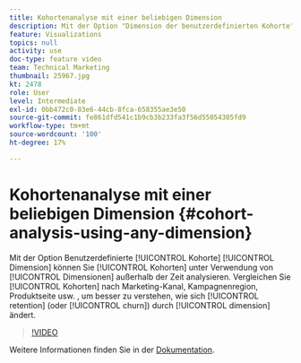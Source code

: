```yaml
---
title: Kohortenanalyse mit einer beliebigen Dimension
description: Mit der Option "Dimension der benutzerdefinierten Kohorte"können Sie Kohorten anhand anderer Dimensionen als der Zeit analysieren. Vergleichen Sie Kohorten nach Marketing-Kanal, Kampagnenregion, Produktseite usw. , um besser zu verstehen, wie sich die Bindung (oder Abwanderung) nach Dimensionselement ändert.
feature: Visualizations
topics: null
activity: use
doc-type: feature video
team: Technical Marketing
thumbnail: 25967.jpg
kt: 2478
role: User
level: Intermediate
exl-id: 0bb472c0-83e6-44cb-8fca-658355ae3e50
source-git-commit: fe861dfd541c1b9cb3b233fa3f56d55054305fd9
workflow-type: tm+mt
source-wordcount: '100'
ht-degree: 17%

---
```


# Kohortenanalyse mit einer beliebigen Dimension {#cohort-analysis-using-any-dimension}

Mit der Option Benutzerdefinierte [!UICONTROL Kohorte] [!UICONTROL Dimension] können Sie [!UICONTROL Kohorten] unter Verwendung von [!UICONTROL Dimensionen] außerhalb der Zeit analysieren. Vergleichen Sie [!UICONTROL Kohorten] nach Marketing-Kanal, Kampagnenregion, Produktseite usw. , um besser zu verstehen, wie sich [!UICONTROL retention] (oder [!UICONTROL churn]) durch [!UICONTROL dimension] ändert.

>[!VIDEO](https://video.tv.adobe.com/v/25967/?quality=12)

Weitere Informationen finden Sie in der [Dokumentation](https://experienceleague.adobe.com/docs/analytics/analyze/analysis-workspace/visualizations/cohort-table/cohort-analysis.html?lang=en).

